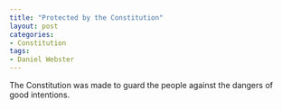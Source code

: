 ```yaml
---
title: "Protected by the Constitution"
layout: post
categories:
- Constitution
tags:
- Daniel Webster
---
```


The Constitution was made to guard the people against the dangers of good intentions.